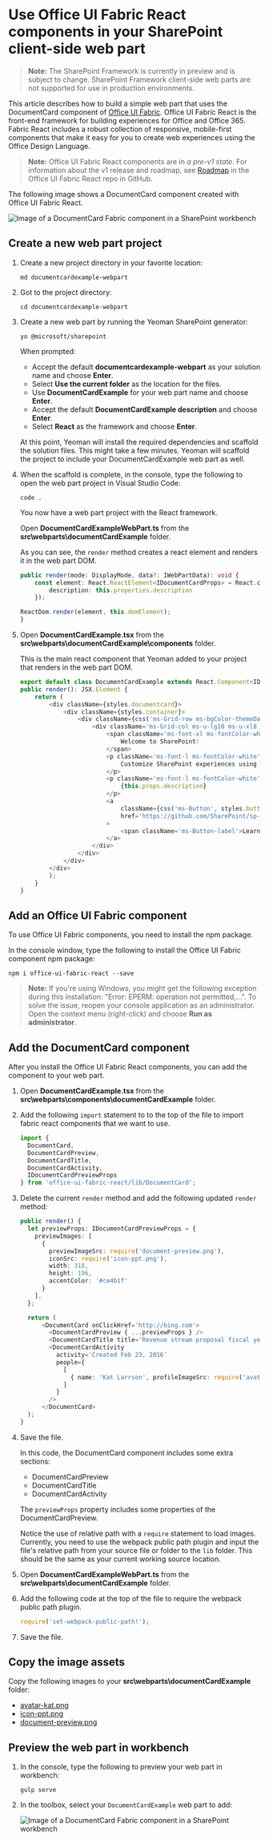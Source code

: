 # Use Office UI Fabric React components in your SharePoint client-side web part

>**Note:** The SharePoint Framework is currently in preview and is subject to change. SharePoint Framework client-side web parts are not supported for use in production environments.

This article describes how to build a simple web part that uses the DocumentCard component of [Office UI Fabric](https://github.com/OfficeDev/office-ui-fabric-react). Office UI Fabric React is the front-end framework for building experiences for Office and Office 365. Fabric React includes a robust collection of responsive, mobile-first components that make it easy for you to create web experiences using the Office Design Language.

>**Note:** Office UI Fabric React components are in *a pre-v1 state*. For information about the v1 release and roadmap, see [Roadmap](https://github.com/OfficeDev/office-ui-fabric-react/blob/master/ghdocs/ROADMAP.md) in the Office UI Fabric React repo in GitHub. 

The following image shows a DocumentCard component created with Office UI Fabric React.

![Image of a DocumentCard Fabric component in a SharePoint workbench](../../../../images/fabric-components-doc-card-view-ex.png)


## Create a new web part project

1. Create a new project directory in your favorite location:

	```
	md documentcardexample-webpart
	```
    
2. Got to the project directory:

	```
	cd documentcardexample-webpart
	```

3. Create a new web part by running the Yeoman SharePoint generator:

	```
	yo @microsoft/sharepoint
	```
    
	When prompted:
	
	* Accept the default **documentcardexample-webpart** as your solution name and choose **Enter**.
	* Select **Use the current folder** as the location for the files.
	* Use **DocumentCardExample** for your web part name and choose **Enter**.
	* Accept the default **DocumentCardExample description** and choose **Enter**.
	* Select **React** as the framework and choose **Enter**.
	
	At this point, Yeoman will install the required dependencies and scaffold the solution files. This might take a few minutes. Yeoman will scaffold the project to include your DocumentCardExample web part as well.
	
4. When the scaffold is complete, in the console, type the following to open the web part project in Visual Studio Code:

	```
	code .
	```
	
	You now have a web part project with the React framework.
	
	Open **DocumentCardExampleWebPart.ts** from the **src\webparts\documentCardExample** folder. 
	
	As you can see, the `render` method creates a react element and renders it in the web part DOM.
	
	```ts
	public render(mode: DisplayMode, data?: IWebPartData): void {
		const element: React.ReactElement<IDocumentCardProps> = React.createElement(DocumentCard, {
			description: this.properties.description
		});
	
	ReactDom.render(element, this.domElement);
	}
	```
	
5. Open **DocumentCardExample.tsx** from the **src\webparts\documentCardExample\components** folder. 
	
	This is the main react component that Yeoman added to your project that renders in the web part DOM.
	
	```ts
	export default class DocumentCardExample extends React.Component<IDocumentCardProps, {}> {
	public render(): JSX.Element {
		return (
			<div className={styles.documentcard}>
				<div className={styles.container}>
					<div className={css('ms-Grid-row ms-bgColor-themeDark ms-fontColor-white', styles.row)}>
						<div className='ms-Grid-col ms-u-lg10 ms-u-xl8 ms-u-xlPush2 ms-u-lgPush1'>
							<span className='ms-font-xl ms-fontColor-white'>
								Welcome to SharePoint!
							</span>
							<p className='ms-font-l ms-fontColor-white'>
								Customize SharePoint experiences using Web Parts.
							</p>
							<p className='ms-font-l ms-fontColor-white'>
								{this.props.description}
							</p>
							<a
								className={css('ms-Button', styles.button)}
								href='https://github.com/SharePoint/sp-dev-docs/wiki'
							>
								<span className='ms-Button-label'>Learn more</span>
							</a>
						</div>
					</div>
				</div>
			</div>
			);
		}
	}
	```

## Add an Office UI Fabric component

To use Office UI Fabric components, you need to install the npm package.

In the console window, type the following to install the Office UI Fabric component npm package:

```
npm i office-ui-fabric-react --save
```

>**Note:** If you're using Windows, you might get the following exception during this installation: "Error: EPERM: operation not permitted,...". To solve the issue, reopen your console application as an administrator. Open the context menu (right-click) and choose **Run as administrator**. 

## Add the DocumentCard component

After you install the Office UI Fabric React components, you can add the component to your web part. 

1. Open **DocumentCardExample.tsx** from the **src\webparts\components\documentCardExample** folder. 

2. Add the following `import` statement to to the top of the file to import fabric react components that we want to use.

	```ts
	import {
	  DocumentCard,
	  DocumentCardPreview,
	  DocumentCardTitle,
	  DocumentCardActivity,
	  IDocumentCardPreviewProps
	} from 'office-ui-fabric-react/lib/DocumentCard';
	```

3. Delete the current `render` method and add the following updated `render` method:

	```ts
	public render() {
	  let previewProps: IDocumentCardPreviewProps = {
	    previewImages: [
	      {
	        previewImageSrc: require('document-preview.png'),
	        iconSrc: require('icon-ppt.png'),
	        width: 318,
	        height: 196,
	        accentColor: '#ce4b1f'
	      }
	    ],
	  };
	
	  return (
	      <DocumentCard onClickHref='http://bing.com'>
	        <DocumentCardPreview { ...previewProps } />
	        <DocumentCardTitle title='Revenue stream proposal fiscal year 2016 version02.pptx'/>
	        <DocumentCardActivity
	          activity='Created Feb 23, 2016'
	          people={
	            [
	              { name: 'Kat Larrson', profileImageSrc: require('avatar-kat.png') }
	            ]
	          }
	        />
	      </DocumentCard>
	  );
	}
	```

4. Save the file.

	In this code, the DocumentCard component includes some extra sections:
	* DocumentCardPreview
	* DocumentCardTitle
	* DocumentCardActivity
	
	The `previewProps` property includes some properties of the DocumentCardPreview.
	
	Notice the use of relative path with a `require` statement to load images. Currently, you need to use the webpack public path plugin and input the file's relative path from your source file or folder to the `lib` folder. This should be the same as your current working source location.
	
5. Open **DocumentCardExampleWebPart.ts** from the **src\webparts\documentCardExample** folder. 
	
6. Add the following code at the top of the file to require the webpack public path plugin.
	
	```ts
	require('set-webpack-public-path!');
	```
	
7. Save the file.

## Copy the image assets

Copy the following images to your **src\webparts\documentCardExample** folder:

* [avatar-kat.png](https://github.com/SharePoint/sp-dev-docs/blob/master/assets/avatar-kat.png)
* [icon-ppt.png](https://github.com/SharePoint/sp-dev-docs/tree/master/assets/icon-ppt.png)
* [document-preview.png](https://github.com/SharePoint/sp-dev-docs/tree/master/assets/document-preview.png)

## Preview the web part in workbench

1. In the console, type the following to preview your web part in workbench:
	
	```
	gulp serve
	```
	
2. In the toolbox, select your `DocumentCardExample` web part to add:
	
	![Image of a DocumentCard Fabric component in a SharePoint workbench](../../../../images/fabric-components-doc-card-view-ex.png)


